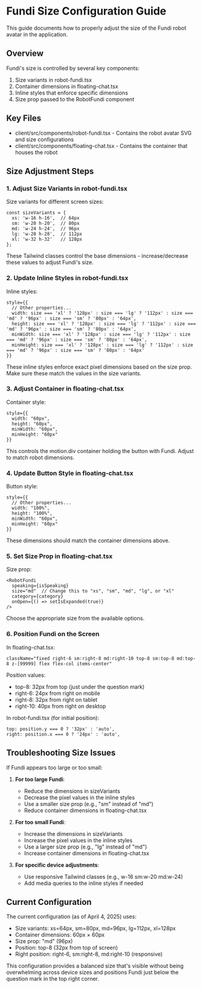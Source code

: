 # Fundi Size Configuration Guide

This guide documents how to properly adjust the size of the Fundi robot avatar in the application.

## Overview

Fundi's size is controlled by several key components:

1. Size variants in robot-fundi.tsx
2. Container dimensions in floating-chat.tsx
3. Inline styles that enforce specific dimensions
4. Size prop passed to the RobotFundi component

## Key Files

- client/src/components/robot-fundi.tsx - Contains the robot avatar SVG and size configurations
- client/src/components/floating-chat.tsx - Contains the container that houses the robot

## Size Adjustment Steps

### 1. Adjust Size Variants in robot-fundi.tsx

Size variants for different screen sizes:
```
const sizeVariants = {
  xs: 'w-16 h-16',  // 64px
  sm: 'w-20 h-20',  // 80px
  md: 'w-24 h-24',  // 96px
  lg: 'w-28 h-28',  // 112px
  xl: 'w-32 h-32'   // 128px
};
```

These Tailwind classes control the base dimensions - increase/decrease these values to adjust Fundi's size.

### 2. Update Inline Styles in robot-fundi.tsx

Inline styles:
```
style={{
  // Other properties...
  width: size === 'xl' ? '128px' : size === 'lg' ? '112px' : size === 'md' ? '96px' : size === 'sm' ? '80px' : '64px',
  height: size === 'xl' ? '128px' : size === 'lg' ? '112px' : size === 'md' ? '96px' : size === 'sm' ? '80px' : '64px',
  minWidth: size === 'xl' ? '128px' : size === 'lg' ? '112px' : size === 'md' ? '96px' : size === 'sm' ? '80px' : '64px',
  minHeight: size === 'xl' ? '128px' : size === 'lg' ? '112px' : size === 'md' ? '96px' : size === 'sm' ? '80px' : '64px'
}}
```

These inline styles enforce exact pixel dimensions based on the size prop. Make sure these match the values in the size variants.

### 3. Adjust Container in floating-chat.tsx

Container style:
```
style={{
  width: "60px",
  height: "60px",
  minWidth: "60px", 
  minHeight: "60px"
}}
```

This controls the motion.div container holding the button with Fundi. Adjust to match robot dimensions.

### 4. Update Button Style in floating-chat.tsx

Button style:
```
style={{
  // Other properties...
  width: "100%",
  height: "100%",
  minWidth: "60px", 
  minHeight: "60px"
}}
```

These dimensions should match the container dimensions above.

### 5. Set Size Prop in floating-chat.tsx

Size prop:
```
<RobotFundi
  speaking={isSpeaking}
  size="md"  // Change this to "xs", "sm", "md", "lg", or "xl"
  category={category}
  onOpen={() => setIsExpanded(true)}
/>
```

Choose the appropriate size from the available options.

### 6. Position Fundi on the Screen

In floating-chat.tsx:
```
className="fixed right-6 sm:right-8 md:right-10 top-8 sm:top-8 md:top-8 z-[99999] flex flex-col items-center"
```

Position values:
- top-8: 32px from top (just under the question mark)
- right-6: 24px from right on mobile
- right-8: 32px from right on tablet
- right-10: 40px from right on desktop

In robot-fundi.tsx (for initial position):
```
top: position.y === 0 ? '32px' : 'auto',
right: position.x === 0 ? '24px' : 'auto',
```

## Troubleshooting Size Issues

If Fundi appears too large or too small:

1. **For too large Fundi**:
   - Reduce the dimensions in sizeVariants 
   - Decrease the pixel values in the inline styles
   - Use a smaller size prop (e.g., "sm" instead of "md")
   - Reduce container dimensions in floating-chat.tsx

2. **For too small Fundi**:
   - Increase the dimensions in sizeVariants
   - Increase the pixel values in the inline styles
   - Use a larger size prop (e.g., "lg" instead of "md")
   - Increase container dimensions in floating-chat.tsx

3. **For specific device adjustments**:
   - Use responsive Tailwind classes (e.g., w-16 sm:w-20 md:w-24)
   - Add media queries to the inline styles if needed

## Current Configuration

The current configuration (as of April 4, 2025) uses:

- Size variants: xs=64px, sm=80px, md=96px, lg=112px, xl=128px
- Container dimensions: 60px × 60px
- Size prop: "md" (96px)
- Position: top-8 (32px from top of screen)
- Right position: right-6, sm:right-8, md:right-10 (responsive)

This configuration provides a balanced size that's visible without being overwhelming across device sizes and positions Fundi just below the question mark in the top right corner.
